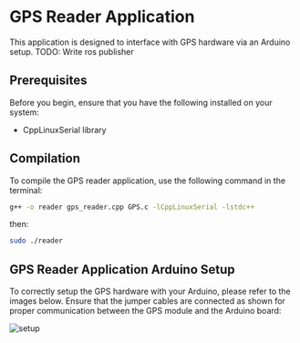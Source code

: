 # GPS Reader Application

This application is designed to interface with GPS hardware via an Arduino setup. TODO: Write ros publisher

## Prerequisites

Before you begin, ensure that you have the following installed on your system:
- CppLinuxSerial library 

## Compilation

To compile the GPS reader application, use the following command in the terminal:

```bash
g++ -o reader gps_reader.cpp GPS.c -lCppLinuxSerial -lstdc++

```
then:

```bash
sudo ./reader

```

## GPS Reader Application Arduino Setup

To correctly setup the GPS hardware with your Arduino, please refer to the images below. Ensure that the jumper cables are connected as shown for proper communication between the GPS module and the Arduino board:


![setup](./arduino_setup.png)  
